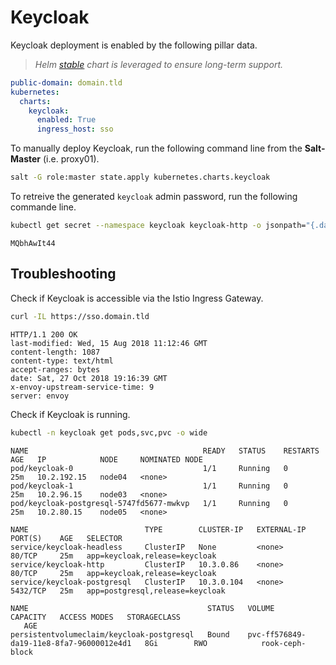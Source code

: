# Keycloak

Keycloak deployment is enabled by the following pillar data.

> _Helm [stable](https://github.com/helm/charts/tree/master/stable/keycloak) chart is leveraged to ensure long-term support._

```yaml
public-domain: domain.tld
kubernetes:
  charts:
    keycloak:
      enabled: True
      ingress_host: sso
```

To manually deploy Keycloak, run the following command line from the **Salt-Master** (i.e. proxy01).

```bash
salt -G role:master state.apply kubernetes.charts.keycloak
```

To retreive the generated `keycloak` admin password, run the following commande line.

```bash
kubectl get secret --namespace keycloak keycloak-http -o jsonpath="{.data.password}" | base64 --decode; echo
```

```text
MQbhAwIt44
```

## Troubleshooting

Check if Keycloak is accessible via the Istio Ingress Gateway.

```bash
curl -IL https://sso.domain.tld
```

```text
HTTP/1.1 200 OK
last-modified: Wed, 15 Aug 2018 11:12:46 GMT
content-length: 1087
content-type: text/html
accept-ranges: bytes
date: Sat, 27 Oct 2018 19:16:39 GMT
x-envoy-upstream-service-time: 9
server: envoy
```

Check if Keycloak is running.

```bash
kubectl -n keycloak get pods,svc,pvc -o wide
```

```text
NAME                                       READY   STATUS    RESTARTS   AGE   IP            NODE     NOMINATED NODE
pod/keycloak-0                             1/1     Running   0          25m   10.2.192.15   node04   <none>
pod/keycloak-1                             1/1     Running   0          25m   10.2.96.15    node03   <none>
pod/keycloak-postgresql-5747fd5677-mwkvp   1/1     Running   0          25m   10.2.80.15    node05   <none>

NAME                          TYPE        CLUSTER-IP   EXTERNAL-IP   PORT(S)    AGE   SELECTOR
service/keycloak-headless     ClusterIP   None         <none>        80/TCP     25m   app=keycloak,release=keycloak
service/keycloak-http         ClusterIP   10.3.0.86    <none>        80/TCP     25m   app=keycloak,release=keycloak
service/keycloak-postgresql   ClusterIP   10.3.0.104   <none>        5432/TCP   25m   app=postgresql,release=keycloak

NAME                                        STATUS   VOLUME                                     CAPACITY   ACCESS MODES   STORAGECLASS
   AGE
persistentvolumeclaim/keycloak-postgresql   Bound    pvc-ff576849-da19-11e8-8fa7-96000012e4d1   8Gi        RWO            rook-ceph-block
```